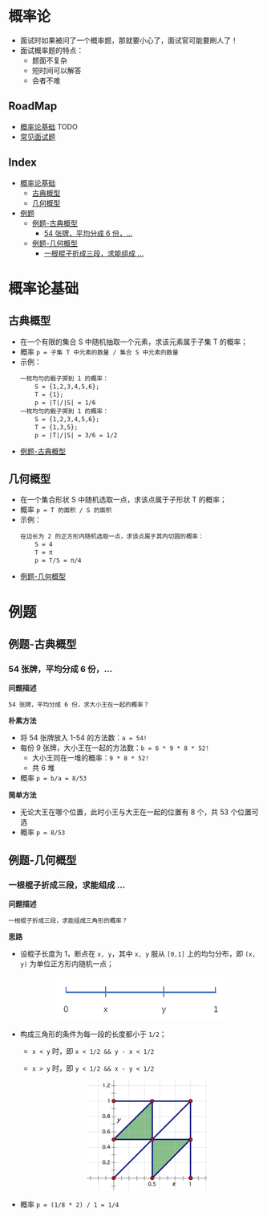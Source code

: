 概率论
===
- 面试时如果被问了一个概率题，那就要小心了，面试官可能要刷人了！
- 面试概率题的特点：
    - 题面不复杂
    - 短时间可以解答
    - 会者不难

RoadMap
---
- [概率论基础](#概率论基础) TODO
- [常见面试题](#常见面试题)

Index
---
<!-- TOC -->

- [概率论基础](#概率论基础)
    - [古典概型](#古典概型)
    - [几何概型](#几何概型)
- [例题](#例题)
    - [例题-古典概型](#例题-古典概型)
        - [54 张牌，平均分成 6 份，...](#54-张牌平均分成-6-份)
    - [例题-几何概型](#例题-几何概型)
        - [一根棍子折成三段，求能组成 ...](#一根棍子折成三段求能组成-)

<!-- /TOC -->

# 概率论基础

## 古典概型
- 在一个有限的集合 S 中随机抽取一个元素，求该元素属于子集 T 的概率；
- 概率 `p = 子集 T 中元素的数量 / 集合 S 中元素的数量`
- 示例：
    ```
    一枚均匀的骰子掷到 1 的概率：
        S = {1,2,3,4,5,6}; 
        T = {1}; 
        p = |T|/|S| = 1/6
    一枚均匀的骰子掷到 1 的概率：
        S = {1,2,3,4,5,6}; 
        T = {1,3,5}; 
        p = |T|/|S| = 3/6 = 1/2
    ```
- [例题-古典概型](#例题-古典概型)

## 几何概型
- 在一个集合形状 S 中随机选取一点，求该点属于子形状 T 的概率；
- 概率 `p = T 的面积 / S 的面积`
- 示例：
    ```
    在边长为 2 的正方形内随机选取一点，求该点属于其内切圆的概率：
        S = 4
        T = π
        p = T/S = π/4
    ```
- [例题-几何概型](#例题-几何概型)

# 例题

## 例题-古典概型

### 54 张牌，平均分成 6 份，...

**问题描述**
```
54 张牌，平均分成 6 份，求大小王在一起的概率？
```

**朴素方法**
- 将 54 张牌放入 1-54 的方法数：`a = 54!`
- 每份 9 张牌，大小王在一起的方法数：`b = 6 * 9 * 8 * 52!`
    - 大小王同在一堆的概率：`9 * 8 * 52!`
    - 共 6 堆
- 概率 `p = b/a = 8/53`

**简单方法**
- 无论大王在哪个位置，此时小王与大王在一起的位置有 8 个，共 53 个位置可选
- 概率 `p = 8/53`


## 例题-几何概型

### 一根棍子折成三段，求能组成 ...

**问题描述**
```
一根棍子折成三段，求能组成三角形的概率？
```

**思路**
- 设棍子长度为 1，断点在 `x, y`，其中 `x, y` 服从 `[0,1]` 上的均匀分布，即 `(x, y)` 为单位正方形内随机一点；

    <div align="center"><img src="../_assets/TIM截图20181001142309.png" height="" /></div>

- 构成三角形的条件为每一段的长度都小于 `1/2`；
    - `x < y` 时，即 `x < 1/2 && y - x < 1/2`
    - `x > y` 时，即 `y < 1/2 && x - y < 1/2`

        <div align="center"><img src="../_assets/TIM截图20181001142653.png" height="" /></div>

- 概率 `p = (1/8 * 2) / 1 = 1/4`